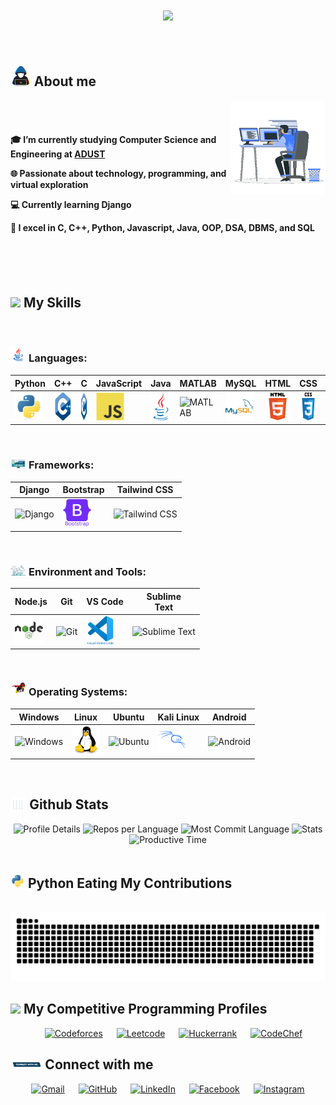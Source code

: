 <h1 align="center">
    <img src="https://readme-typing-svg.herokuapp.com/?font=Righteous&size=35&center=true&vCenter=true&width=500&height=70&duration=5000&pause=1500&lines=Welcome+to+Joyant's+World!+👋;+I'm+Joyant+Sheikhar+Gupta+Joy!;" />
</h1>
<div>
<br/>

## <img src = "about_me.gif" width = 6.5%> About me


<img align="right" src="Right_Side.gif" width=30%>

 <br><br>
<h4>
	
🎓 I’m currently studying Computer Science and Engineering at [ADUST](https://www.adust.edu.bd/#/)

🌐 Passionate about technology, programming, and virtual exploration

💻 Currently learning **Django**

🚀 I excel in **C**, **C++**, **Python**, **Javascript**, **Java**, **OOP**, **DSA**, **DBMS**, and **SQL**

</h4>


 </div>
 
<br><br><br>

## <img src="https://media2.giphy.com/media/QssGEmpkyEOhBCb7e1/giphy.gif?cid=ecf05e47a0n3gi1bfqntqmob8g9aid1oyj2wr3ds3mg700bl&rid=giphy.gif" width ="3%"> My Skills

<div>
    
<br>
    
### <img src = "Programming_Languages.gif" width=5%> Languages:


| Python | C++ | C | JavaScript | Java | MATLAB | MySQL | HTML | CSS | LaTeX |
|--------|-----|---|------------|------|--------|-------|------|-----|-------|
| <img src="https://github.com/devicons/devicon/blob/master/icons/python/python-original.svg" title="Python" alt="Python" width="45" height="45"/> | <img src="https://raw.githubusercontent.com/devicons/devicon/master/icons/cplusplus/cplusplus-original.svg" title="C++" alt="C++" width="45" height="45"/> | <img src="https://raw.githubusercontent.com/devicons/devicon/master/icons/c/c-original.svg" title="C" alt="C" width="45" height="45"/> | <img src="https://raw.githubusercontent.com/devicons/devicon/master/icons/javascript/javascript-original.svg" title="JavaScript" alt="JavaScript" width="45" height="45"/> | <img src="https://raw.githubusercontent.com/devicons/devicon/master/icons/java/java-original.svg" title="Java" alt="Java" width="45" height="45"/> | <img src="https://upload.wikimedia.org/wikipedia/commons/2/21/Matlab_Logo.png" title="MATLAB" alt="MATLAB" width="45" height="45"/> | <img src="https://raw.githubusercontent.com/devicons/devicon/master/icons/mysql/mysql-original-wordmark.svg" title="MySQL" alt="MySQL" width="45" height="45"/> | <img src="https://raw.githubusercontent.com/devicons/devicon/master/icons/html5/html5-original-wordmark.svg" title="HTML" alt="HTML" width="45" height="45"/> | <img src="https://raw.githubusercontent.com/devicons/devicon/master/icons/css3/css3-original-wordmark.svg" title="CSS" alt="CSS" width="45" height="45"/> | <img src="https://upload.wikimedia.org/wikipedia/commons/9/92/LaTeX_logo.svg" title="LaTeX" alt="LaTeX" width="45" height="45"/> |

<br>

### <img src = "Front_End.gif" width=5%> Frameworks:

| Django | Bootstrap | Tailwind CSS |
|--------|-----------|--------------|
| <img src="https://cdn.worldvectorlogo.com/logos/django.svg" title="Django" alt="Django" width="45" height="45"/> | <img src="https://raw.githubusercontent.com/devicons/devicon/master/icons/bootstrap/bootstrap-plain-wordmark.svg" title="Bootstrap" alt="Bootstrap" width="45" height="45"/> | <img src="https://www.vectorlogo.zone/logos/tailwindcss/tailwindcss-icon.svg" title="Tailwind CSS" alt="Tailwind CSS" width="45" height="45"/> |

<br>

### <img src = "Software_Tools.gif" width=5%> Environment and Tools:

| Node.js | Git | VS Code | Sublime <br/> Text |
|---------|-----|---------|--------------|
| <img src="https://raw.githubusercontent.com/devicons/devicon/master/icons/nodejs/nodejs-original-wordmark.svg" title="Node.js" alt="Node.js" width="45" height="45"/> | <img src="https://www.vectorlogo.zone/logos/git-scm/git-scm-icon.svg" title="Git" alt="Git" width="45" height="45"/> | <img src="https://raw.githubusercontent.com/devicons/devicon/master/icons/vscode/vscode-original-wordmark.svg" title="VS Code" alt="VS Code" width="45" height="45"/> | <img src="https://www.sublimehq.com/images/sublime_text.png" title="Sublime Text" alt="Sublime Text" width="45" height="45"/> |

<br>

### <img src = "OS.gif" width=5%> Operating Systems:

| Windows | Linux | Ubuntu | Kali Linux | Android |
|---------|-------|--------|------------|---------|
| <img src="https://upload.wikimedia.org/wikipedia/commons/thumb/5/5f/Windows_logo_-_2012.svg/132px-Windows_logo_-_2012.svg.png?20220903072431" title="Windows" alt="Windows" width="45" height="45"/> | <img src="https://raw.githubusercontent.com/devicons/devicon/master/icons/linux/linux-original.svg" title="Linux" alt="Linux" width="45" height="45"/> | <img src="https://upload.wikimedia.org/wikipedia/commons/a/ab/Logo-ubuntu_cof-orange-hex.svg" title="Ubuntu" alt="Ubuntu" width="45" height="45"/> | <img src="https://github.com/canaleal/devicon/blob/new-icon-kali-linux/icons/kalilinux/kalilinux-original-wordmark.svg" title="Kali Linux" alt="Kali Linux" width="45" height="45"/> | <img src="https://www.vectorlogo.zone/logos/android/android-icon.svg" title="Android" alt="Android" width="45" height="45"/> |



<div/>

</div>
<br/>




## <img src="Statistics.gif" width=5% valign="bottom"> Github Stats

<div align=center>

<img src="https://github-profile-summary-cards.vercel.app/api/cards/profile-details?username=joyant-s-g-j&theme=github_dark" alt="Profile Details" />

<img src="https://github-profile-summary-cards.vercel.app/api/cards/repos-per-language?username=joyant-s-g-j&theme=github_dark" alt="Repos per Language" /> 
<img src="https://github-profile-summary-cards.vercel.app/api/cards/most-commit-language?username=joyant-s-g-j&theme=github_dark" alt="Most Commit Language" />

<img src="https://github-profile-summary-cards.vercel.app/api/cards/stats?username=joyant-s-g-j&theme=github_dark" alt="Stats" /> 
<img src="https://github-profile-summary-cards.vercel.app/api/cards/productive-time?username=joyant-s-g-j&theme=github_dark" alt="Productive Time" />
</div>

<br/>

<div align=left>
 <h2><img src="https://raw.githubusercontent.com/devicons/devicon/master/icons/python/python-original.svg" alt="Python Logo" width="23"> Python Eating My Contributions</h2>

  <br>
  <img src="https://raw.githubusercontent.com/joyant-s-g-j/joyant-s-g-j/output/snake.svg" alt="Snake animation" />
  
  <br/>
</div>

## <img src="https://media4.giphy.com/media/dMLmQfCO7lCA2gX3tw/giphy.gif?cid=ecf05e47ak6mwfu812269zzr8ydv529109qzpb8rszwnja9e&rid=giphy.gif&ct=s" width=10%> My Competitive Programming Profiles

<p align="center">
  &emsp;
    <a href="https://codeforces.com/profile/joyantsheikhar"><img alt = "Codeforces" src="https://img.shields.io/badge/codeforces%20-%231F8ACB.svg?style=plastic&logo=codeforces&logoColor=white" /></a>	
  &emsp;
    <a href="https://leetcode.com/u/joyant_s_g_j/"><img alt = "Leetcode" src="https://img.shields.io/badge/leetcode%20-%23FFA116.svg?style=plastic&logo=leetcode&logoColor=black" /></a>
  &emsp;
    <a href="https://www.hackerrank.com/joyantsheikharg1"><img alt = "Huckerrank" src="https://img.shields.io/badge/hackerrank-%232EC866.svg?style=plastic&logo=hackerrank&logoColor=white" /></a>
  &emsp;
    <a href="https://www.codechef.com/users/joyantsheikhar"><img alt = "CodeChef" src="https://img.shields.io/badge/codechef-%235B4638.svg?style=plastic&logo=codechef&logoColor=white" /></a>
</p>

## <img src="Connect-with-me.gif?raw=true" width="10%"> Connect with me
<p align="center">
	<a href="mailto:joyantsheikharguptajoy@gmail.com"><img img src="https://img.shields.io/badge/gmail-%23EA4335.svg?style=plastic&logo=gmail&logoColor=white" alt="Gmail"/></a>
    &emsp;
	<a href="https://github.com/joyant-s-g-j"><img src="https://img.shields.io/badge/github-%23181717.svg?style=plastic&logo=github&logoColor=white" alt="GitHub"/></a>
    &emsp;
	<a href="https://www.linkedin.com/in/joyant-s-g-j"><img src="https://img.shields.io/badge/linkedin-%230A66C2.svg?style=plastic&logo=linkedin&logoColor=white" alt="LinkedIn"/></a>
    &emsp;
	<a href="https://fb.com/joyant.s.g.j"><img src="https://img.shields.io/badge/facebook-%231877F2.svg?style=plastic&logo=facebook&logoColor=white" alt="Facebook"/></a>
    &emsp;
	<a href="https://www.instagram.com/joyant_s_g_j/"><img src="https://img.shields.io/badge/instagram-%23E4405F.svg?style=plastic&logo=instagram&logoColor=white" alt="Instagram"/></a>
</p>

